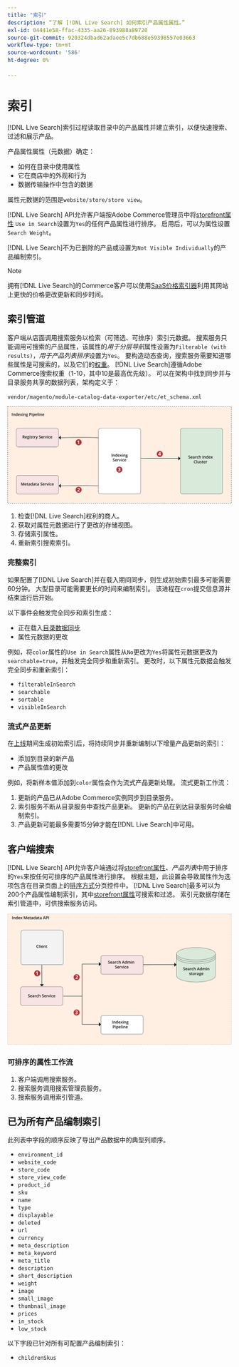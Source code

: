 ```yaml
---
title: "索引"
description: “了解 [!DNL Live Search] 如何索引产品属性属性。”
exl-id: 04441e58-ffac-4335-aa26-893988a89720
source-git-commit: 920324dbad62adaee5c7db688e59398557e03663
workflow-type: tm+mt
source-wordcount: '586'
ht-degree: 0%

---
```


# 索引

[!DNL Live Search]索引过程读取目录中的产品属性并建立索引，以便快速搜索、过滤和展示产品。

产品属性属性（元数据）确定：

* 如何在目录中使用属性
* 它在商店中的外观和行为
* 数据传输操作中包含的数据

属性元数据的范围是`website/store/store view`。

[!DNL Live Search] API允许客户端按Adobe Commerce管理员中将[storefront属性](https://experienceleague.adobe.com/docs/commerce-admin/catalog/product-attributes/product-attributes.html) `Use in Search`设置为`Yes`的任何产品属性进行排序。 启用后，可以为属性设置`Search Weight`。

[!DNL Live Search]不为已删除的产品或设置为`Not Visible Individually`的产品编制索引。

>[!NOTE]
>
> 拥有[!DNL Live Search]的Commerce客户可以使用[SaaS价格索引器](../price-index/price-indexing.md)利用其网站上更快的价格更改更新和同步时间。

## 索引管道

客户端从店面调用搜索服务以检索（可筛选、可排序）索引元数据。 搜索服务只能调用可搜索的产品属性，该属性的&#x200B;*用于分层导航*&#x200B;属性设置为`Filterable (with results)`，*用于产品列表排序*&#x200B;设置为`Yes`。
要构造动态查询，搜索服务需要知道哪些属性是可搜索的，以及它们的[权重](https://experienceleague.adobe.com/docs/commerce-admin/catalog/catalog/search/search-results.html#weighted-search)。 [!DNL Live Search]遵循Adobe Commerce搜索权重（1-10，其中10是最高优先级）。 可以在架构中找到同步并与目录服务共享的数据列表，架构定义于：

`vendor/magento/module-catalog-data-exporter/etc/et_schema.xml`

![[!DNL Live Search]索引客户端搜索关系图](assets/indexing-pipeline.svg)

1. 检查[!DNL Live Search]权利的商人。
1. 获取对属性元数据进行了更改的存储视图。
1. 存储索引属性。
1. 重新索引搜索索引。

### 完整索引

如果配置了[!DNL Live Search]并在载入期间同步，则生成初始索引最多可能需要60分钟。 大型目录可能需要更长的时间来编制索引。 该进程在`cron`提交信息源并结束运行后开始。

以下事件会触发完全同步和索引生成：

* 正在载入[目录数据同步](install.md#synchronize-catalog-data)
* 属性元数据的更改

例如，将`color`属性的`Use in Search`属性从`No`更改为`Yes`将属性元数据更改为`searchable=true`，并触发完全同步和重新索引。 更改时，以下属性元数据会触发完全同步和重新索引：

* `filterableInSearch`
* `searchable`
* `sortable`
* `visibleInSearch`

### 流式产品更新

在[上线](install.md#synchronize-catalog-data)期间生成初始索引后，将持续同步并重新编制以下增量产品更新的索引：

* 添加到目录的新产品
* 产品属性值的更改

例如，将新样本值添加到`color`属性会作为流式产品更新处理。
流式更新工作流：

1. 更新的产品已从Adobe Commerce实例同步到目录服务。
1. 索引服务不断从目录服务中查找产品更新。 更新的产品在到达目录服务时会编制索引。
1. 产品更新可能最多需要15分钟才能在[!DNL Live Search]中可用。

## 客户端搜索

[!DNL Live Search] API允许客户端通过将[storefront属性](https://experienceleague.adobe.com/docs/commerce-admin/catalog/product-attributes/product-attributes.html)、*产品列表*&#x200B;中用于排序的`Yes`来按任何可排序的产品属性进行排序。 根据主题，此设置会导致属性作为选项包含在目录页面上的[排序方式](https://experienceleague.adobe.com/docs/commerce-admin/catalog/catalog/navigation/navigation.html)分页控件中。 [!DNL Live Search]最多可以为200个产品属性编制索引，其中[storefront属性](https://experienceleague.adobe.com/docs/commerce-admin/catalog/product-attributes/product-attributes.html)可搜索和过滤。
索引元数据存储在索引管道中，可供搜索服务访问。

![[!DNL Live Search]索引元数据API图](assets/index-metadata-api.svg)

### 可排序的属性工作流

1. 客户端调用搜索服务。
1. 搜索服务调用搜索管理员服务。
1. 搜索服务调用索引管道。

## 已为所有产品编制索引

此列表中字段的顺序反映了导出产品数据中的典型列顺序。

* `environment_id`
* `website_code`
* `store_code`
* `store_view_code`
* `product_id`
* `sku`
* `name`
* `type`
* `displayable`
* `deleted`
* `url`
* `currency`
* `meta_description`
* `meta_keyword`
* `meta_title`
* `description`
* `short_description`
* `weight`
* `image`
* `small_image`
* `thumbnail_image`
* `prices`
* `in_stock`
* `low_stock`

以下字段已针对所有可配置产品编制索引：

* `childrenSkus`
